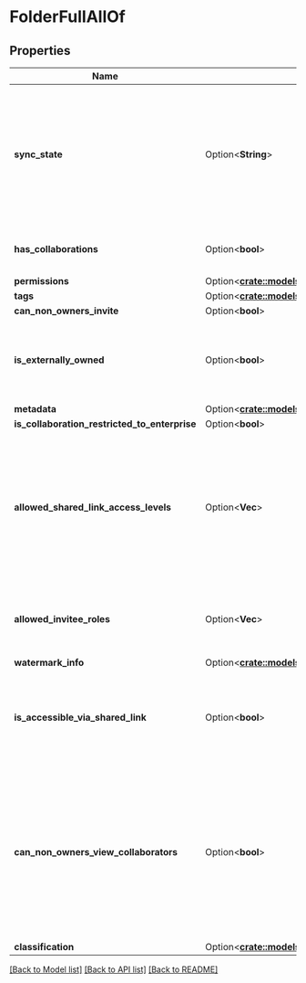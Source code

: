 # FolderFullAllOf

## Properties

Name | Type | Description | Notes
------------ | ------------- | ------------- | -------------
**sync_state** | Option<**String**> | Specifies whether a folder should be synced to a user's device or not. This is used by Box Sync (discontinued) and is not used by Box Drive. | [optional]
**has_collaborations** | Option<**bool**> | Specifies if this folder has any other collaborators. | [optional]
**permissions** | Option<[**crate::models::FolderFullAllOfPermissions**](Folder_Full_allOf_permissions.md)> |  | [optional]
**tags** | Option<[**crate::models::Array**](array.md)> |  | [optional]
**can_non_owners_invite** | Option<**bool**> |  | [optional]
**is_externally_owned** | Option<**bool**> | Specifies if this folder is owned by a user outside of the authenticated enterprise. | [optional]
**metadata** | Option<[**crate::models::Map**](map.md)> |  | [optional]
**is_collaboration_restricted_to_enterprise** | Option<**bool**> |  | [optional]
**allowed_shared_link_access_levels** | Option<**Vec<String>**> | A list of access levels that are available for this folder.  For some folders, like the root folder, this will always be an empty list as sharing is not allowed at that level. | [optional]
**allowed_invitee_roles** | Option<**Vec<String>**> | A list of the types of roles that user can be invited at when sharing this folder. | [optional]
**watermark_info** | Option<[**crate::models::FolderFullAllOfWatermarkInfo**](Folder_Full_allOf_watermark_info.md)> |  | [optional]
**is_accessible_via_shared_link** | Option<**bool**> | Specifies if the folder can be accessed with the direct shared link or a shared link to a parent folder. | [optional]
**can_non_owners_view_collaborators** | Option<**bool**> | Specifies if collaborators who are not owners of this folder are restricted from viewing other collaborations on this folder.  It also restricts non-owners from inviting new collaborators. | [optional]
**classification** | Option<[**crate::models::FolderFullAllOfClassification**](Folder_Full_allOf_classification.md)> |  | [optional]

[[Back to Model list]](../README.md#documentation-for-models) [[Back to API list]](../README.md#documentation-for-api-endpoints) [[Back to README]](../README.md)


